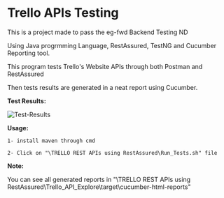 # Trello APIs Testing

This is a project made to pass the eg-fwd Backend Testing ND

Using Java progrmming Language, RestAssured, TestNG and Cucumber Reporting tool.

This program tests Trello's Website APIs through both Postman and RestAssured

Then tests results are generated in a neat report using Cucumber.
 
<b>Test Results:</b>


![Test-Results](https://user-images.githubusercontent.com/76961547/219706512-bd01d68e-4e9c-42db-9aa7-fe15ccc13e62.png)



<b>Usage:</b>

    1- install maven through cmd
		
    2- Click on "\TRELLO REST APIs using RestAssured\Run_Tests.sh" file
	
<b>Note:</b>

You can see all generated reports in "\TRELLO REST APIs using RestAssured\Trello_API_Explore\target\cucumber-html-reports"

